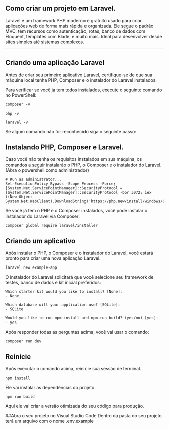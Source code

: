 ## Como criar um projeto em Laravel. 

Laravel é um framework PHP moderno e gratuito usado para criar aplicações web de forma mais rápida e organizada. 
Ele segue o padrão MVC, tem recursos como autenticação, rotas, banco de dados com Eloquent, templates com Blade, 
e muito mais. Ideal para desenvolver desde sites simples até sistemas complexos.

---

## Criando uma aplicação Laravel
Antes de criar seu primeiro aplicativo Laravel, certifique-se de que sua máquina local tenha PHP,
Composer e o instalador do Laravel instalados.

Para verificar se você ja tem todos instalados, execute o seguinte comando no PowerShell:
```
composer -v
```
```
php -v
```
```
laravel -v
```

Se algum comando não for reconhecido siga o seguinte passo:

## Instalando PHP, Composer e Laravel. 
Caso você não tenha os requisitos instalados em sua máquina, os comandos a seguir instalarão o PHP, o Composer e o instalador do Laravel.
(Abra o powershell como administrador)
```
# Run as administrator...
Set-ExecutionPolicy Bypass -Scope Process -Force; [System.Net.ServicePointManager]::SecurityProtocol = [System.Net.ServicePointManager]::SecurityProtocol -bor 3072; iex ((New-Object System.Net.WebClient).DownloadString('https://php.new/install/windows/8.4'))
```

Se você já tem o PHP e o Composer instalados, você pode instalar o instalador do Laravel via Composer:
```
composer global require laravel/installer
```

## Criando um aplicativo
Após instalar o PHP, o Composer e o instalador do Laravel, você estará pronto para criar uma nova aplicação Laravel.
```
laravel new example-app
```
O instalador do Laravel solicitará que você selecione seu framework de testes, banco de dados e kit inicial preferidos:
```
Which starter kit would you like to install? [None]:
- None
```
```
Which database will your application use? [SQLite]:
- SQLite
```
```
Would you like to run npm install and npm run build? (yes/no) [yes]:
- yes
```
Após responder todas as perguntas acima, você vai usar o comando: 
```
composer run dev
```


## Reinicie
Após executar o comando acima, reinicie sua sessão de terminal.

```
npm install
```
Ele vai instalar as dependências do projeto.

```
npm run build 
```
Aqui ele vai criar a versão otimizada do seu código para produção.

##Abra o seu projeto no Visual Studio Code 
Dentro da pasta do seu projeto terá um arquivo com o nome .env.example

